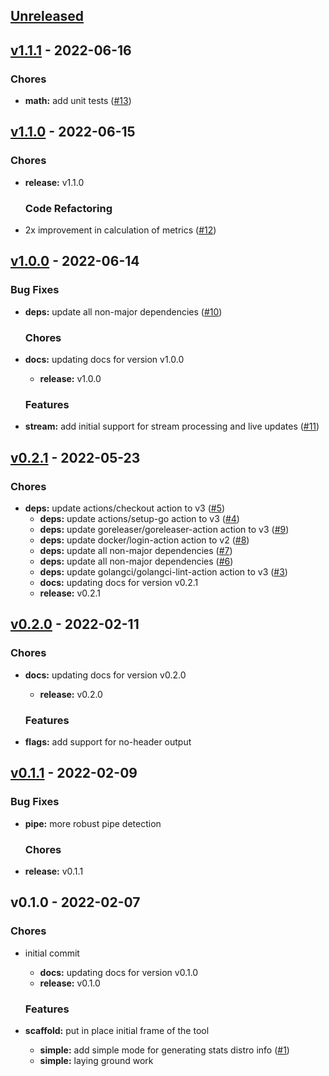 <a name="unreleased"></a>
## [Unreleased]


<a name="v1.1.1"></a>
## [v1.1.1] - 2022-06-16
### Chores
- **math:** add unit tests ([#13](https://github.com/clok/sig/issues/13))
  
  
<a name="v1.1.0"></a>
## [v1.1.0] - 2022-06-15
### Chores
- **release:** v1.1.0
  
  ### Code Refactoring
- 2x improvement in calculation of metrics ([#12](https://github.com/clok/sig/issues/12))
  
  
<a name="v1.0.0"></a>
## [v1.0.0] - 2022-06-14
### Bug Fixes
- **deps:** update all non-major dependencies ([#10](https://github.com/clok/sig/issues/10))
  
  ### Chores
- **docs:** updating docs for version v1.0.0
  - **release:** v1.0.0
  
  ### Features
- **stream:** add initial support for stream processing and live updates ([#11](https://github.com/clok/sig/issues/11))
  
  
<a name="v0.2.1"></a>
## [v0.2.1] - 2022-05-23
### Chores
- **deps:** update actions/checkout action to v3 ([#5](https://github.com/clok/sig/issues/5))
  - **deps:** update actions/setup-go action to v3 ([#4](https://github.com/clok/sig/issues/4))
  - **deps:** update goreleaser/goreleaser-action action to v3 ([#9](https://github.com/clok/sig/issues/9))
  - **deps:** update docker/login-action action to v2 ([#8](https://github.com/clok/sig/issues/8))
  - **deps:** update all non-major dependencies ([#7](https://github.com/clok/sig/issues/7))
  - **deps:** update all non-major dependencies ([#6](https://github.com/clok/sig/issues/6))
  - **deps:** update golangci/golangci-lint-action action to v3 ([#3](https://github.com/clok/sig/issues/3))
  - **docs:** updating docs for version v0.2.1
  - **release:** v0.2.1
  
  
<a name="v0.2.0"></a>
## [v0.2.0] - 2022-02-11
### Chores
- **docs:** updating docs for version v0.2.0
  - **release:** v0.2.0
  
  ### Features
- **flags:** add support for no-header output
  
  
<a name="v0.1.1"></a>
## [v0.1.1] - 2022-02-09
### Bug Fixes
- **pipe:** more robust pipe detection
  
  ### Chores
- **release:** v0.1.1
  
  
<a name="v0.1.0"></a>
## v0.1.0 - 2022-02-07
### Chores
- initial commit
  - **docs:** updating docs for version v0.1.0
  - **release:** v0.1.0
  
  ### Features
- **scaffold:** put in place initial frame of the tool
  - **simple:** add simple mode for generating stats distro info ([#1](https://github.com/clok/sig/issues/1))
  - **simple:** laying ground work
  
  
[Unreleased]: https://github.com/clok/sig/compare/v1.1.1...HEAD
[v1.1.1]: https://github.com/clok/sig/compare/v1.1.0...v1.1.1
[v1.1.0]: https://github.com/clok/sig/compare/v1.0.0...v1.1.0
[v1.0.0]: https://github.com/clok/sig/compare/v0.2.1...v1.0.0
[v0.2.1]: https://github.com/clok/sig/compare/v0.2.0...v0.2.1
[v0.2.0]: https://github.com/clok/sig/compare/v0.1.1...v0.2.0
[v0.1.1]: https://github.com/clok/sig/compare/v0.1.0...v0.1.1
